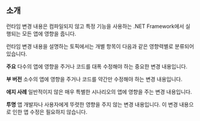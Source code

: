 ## <a name="introduction"></a>소개
런타임 변경 내용은 컴파일되지 않고 특정 기능을 사용하는 .NET Framework에서 실행되는 모든 앱에 영향을 줍니다.

런타임 변경 내용을 설명하는 토픽에서는 개별 항목이 다음과 같은 영향력별로 분류되어 있습니다.

**주요** 다수의 앱에 영향을 주거나 코드를 대폭 수정해야 하는 중요한 변경 내용입니다.

**부 버전** 소수의 앱에 영향을 주거나 코드를 약간만 수정해야 하는 변경 내용입니다.

**에지 사례** 일반적이지 않은 매우 특별한 시나리오의 앱에 영향을 주는 변경 내용입니다.

**투명** 앱 개발자나 사용자에게 뚜렷한 영향을 주지 않는 변경 내용입니다. 이 변경 내용으로 인한 앱 수정은 필요하지 않습니다.
